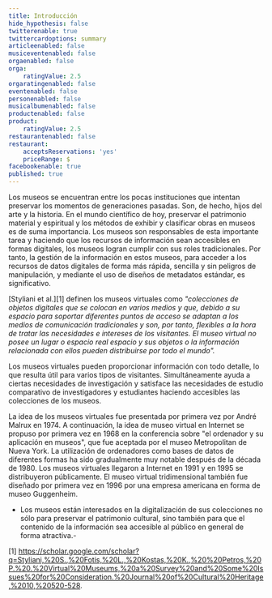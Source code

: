 ```yaml
---
title: Introducción
hide_hypothesis: false
twitterenable: true
twittercardoptions: summary
articleenabled: false
musiceventenabled: false
orgaenabled: false
orga:
    ratingValue: 2.5
orgaratingenabled: false
eventenabled: false
personenabled: false
musicalbumenabled: false
productenabled: false
product:
    ratingValue: 2.5
restaurantenabled: false
restaurant:
    acceptsReservations: 'yes'
    priceRange: $
facebookenable: true
published: true
---
```


Los museos se encuentran entre los pocas instituciones que intentan preservar los momentos de generaciones pasadas. Son, de hecho, hijos del arte y la historia.
En el mundo científico de hoy, preservar el patrimonio material y espiritual y los métodos de exhibir y clasificar obras en museos es de suma importancia. Los museos son responsables de esta importante tarea y haciendo que los recursos de información sean accesibles en formas digitales, los museos logran cumplir con sus roles tradicionales. 
Por tanto, la gestión de la información en estos museos, para acceder a los recursos de datos digitales de forma más rápida, sencilla y sin peligros de manipulación, y mediante el uso de diseños de metadatos estándar, es significativo.

[Styliani et al.][1] definen los museos virtuales como <cite>"colecciones de objetos digitales que se colocan en varios medios y que, debido a su
espacio para soportar diferentes puntos de acceso se adaptan a los medios de comunicación tradicionales y son, por tanto, flexibles a la hora de tratar las necesidades e intereses de los visitantes. El museo virtual no posee un lugar o espacio real espacio y sus objetos o la información relacionada con ellos pueden distribuirse por todo el mundo". </cite>

Los museos virtuales pueden proporcionar información con todo detalle, lo que resulta útil para varios tipos de visitantes. Simultáneamente ayuda a ciertas necesidades de investigación y satisface las necesidades de estudio comparativo de investigadores y estudiantes haciendo accesibles las colecciones de los museos.

La idea de los museos virtuales fue presentada por primera vez por André Malrux en 1974. A continuación, la idea de museo virtual en Internet se propuso por primera vez en 1968 en la conferencia sobre "el ordenador y su aplicación en museos", que fue aceptada por el museo Metropolitan de Nueva York. La utilización de ordenadores como bases de datos de diferentes formas ha sido gradualmente muy notable después de la década de 1980. Los museos virtuales llegaron a Internet
en 1991 y en 1995 se distribuyeron públicamente. El museo virtual tridimensional también fue diseñado por primera vez en 1996
por una empresa americana en forma de museo Guggenheim. 



- Los museos están interesados en la digitalización de sus colecciones no sólo para preservar el patrimonio cultural, sino también para que el contenido de la información sea accesible al público en general de forma atractiva.- 


[1] https://scholar.google.com/scholar?q=Styliani,%20S.,%20Fotis,%20L.,%20Kostas,%20K.,%20%20Petros,%20P.%20.%20Virtual%20Museums,%20a%20Survey%20and%20Some%20Issues%20for%20Consideration.%20Journal%20of%20Cultural%20Heritage,%2010,%20520-528.